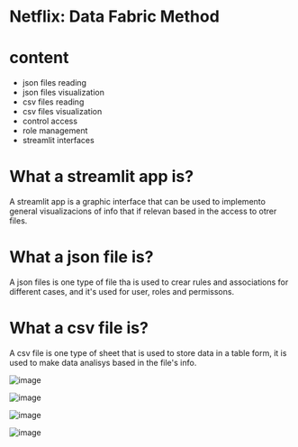 # Netflix: Data Fabric Method

# content 
- json files reading
- json files visualization
- csv files reading
- csv files visualization
- control access
- role management
- streamlit interfaces 

# What a streamlit app is?
A streamlit app is a graphic interface that can be used to implemento general visualizacions of info that if relevan based in the access to otrer files.  

# What a json file is?
A json files is one type of file tha is used to crear rules and associations for different cases, and it's used for user, roles and permissons. 

# What a csv file is? 
A csv file is one type of sheet that is used to store data in a table form, it is used to make data analisys based in the file's info. 

![image](https://github.com/user-attachments/assets/779e7e3b-17e7-40da-be8d-574fe4ecc553)

![image](https://github.com/user-attachments/assets/98b380b5-6f55-47e5-9b98-397c7d77a49b)

![image](https://github.com/user-attachments/assets/6ed0c67b-7b9e-4c3e-9a33-2e6c7056c031)

![image](https://github.com/user-attachments/assets/cee1c2f9-b146-4b11-8243-9f956b396bc7)

